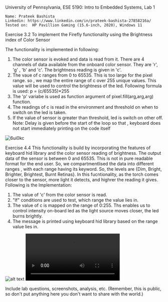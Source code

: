 University of Pennsylvania, ESE 5190: Intro to Embedded Systems, Lab 1

    Name: Prateek Bashista
    Linkedin: https://www.linkedin.com/in/prateek-bashista-27858216a/
    Tested on:  HP Pavillion Gaming (15.6-inch, 2020), Windows 11

Exercise 3.2
To implement the Firefly functionality using the Brightness index of Color Sensor 

The functionality is implemented in following:
1) The color sensor is evoked and data is read from it. There are 4 channels of data available from the onboard color sensor. They are 'r', 'g' , 'b' and 'c'. The brightness reading is given in 'c'. 
2) The vaue of c ranges from 0 to 65535. This is too large for the pixel range. so , we map the entire range of c over 255 unique values. This value will be used to control the brightness of the led. Following formula is used: 
                                        p = (c/65535)*255
3) The 'p' variabe is used as function argument of pixel.fill(arg,arg,arg) function.
4) The readings of c is read in the environment and threshold on when to switch on the led is taken. 
5) If the value of sensor is greater than threshold, led is switch on other off.
Note: Delay is given before the start of the loop so that , keyboard does not start immediately printing on the code itself



![6ui0kc](https://user-images.githubusercontent.com/23244847/192072503-fa8c7eca-96d4-4299-8c91-8645bda4ec42.gif)




Exercise 4.4
This functionality is build by incorporating the features of keyboard hid library and the color sensor reading of brightness. The output data of the sensor is between 0 and 65535. This is not in pure readable format for the end user. So, we compartmentlised the data into different ranges , with each range having its keyword. So, the levels are {Dim, Bright, Brighter, Brightest, Burnt Retinas}. In this fucntionality, as the torch comes closer to the sensor, more light it detects, and highrer the reading it gives. 
Following is the Implementation:
1) The value of 'c' from the color sensor is read. 
2) "If" conditions are used to test, which range the value lies in.
3) The value of c is mapped on the range of 0:255. Ths enables us to control intensity on-board led as the light source moves closer, the led burns brightly.
4) The message is printed using keyboard hid library based on the range value lies in. 


![alt text](https://github.com/prateekbashista/ese5190-2022-lab1-firefly/blob/af1bcd53eb6120af14c140063eb2b53dcf6f92ab/4.4%20diagram.png)
![alt text](https://github.com/prateekbashista/ese5190-2022-lab1-firefly/blob/9b97d0c6417f98172d9c17d5800e8cf4448a27ca/Brightness%20Parameter.mp4)

Include lab questions, screenshots, analysis, etc. (Remember, this is public, so don't put anything here you don't want to share with the world.)
